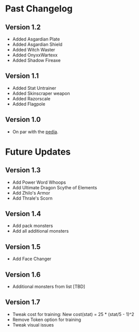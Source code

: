 # Past Changelog
## Version 1.2
- Added Asgardian Plate
- Added Asgardian Shield
- Added Witch Waster
- Added OnyxxWartexx
- Added Shadow Fireaxe

## Version 1.1
- Added Stat Untrainer
- Added Skinscraper weapon
- Added Razorscale
- Added Flagpole

## Version 1.0
- On par with the [pedia](http://zardwarsrevival.nfshost.com).

# Future Updates

## Version 1.3
- Add Power Word Whoops
- Add Ultimate Dragon Scythe of Elements
- Add Zhilo's Armor
- Add Thrale's Scorn

## Version 1.4
- Add pack monsters
- Add all additional monsters

## Version 1.5
- Add Face Changer

## Version 1.6
- Additional monsters from list [TBD]

## Version 1.7
- Tweak cost for training: New cost(stat) = 25 * (stat/5 - 1)^2
- Remove Token option for training
- Tweak visual issues
